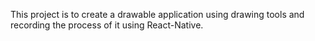 This project is to create a drawable application using drawing tools and recording the process of it using React-Native.
